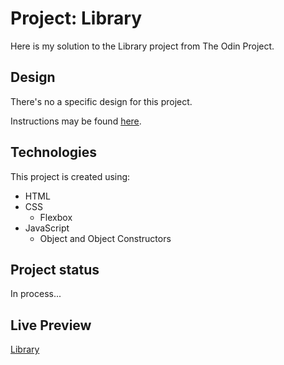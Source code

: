 # Project: Library
Here is my solution to the Library project from The Odin Project.

## Design
There's no a specific design for this project.

Instructions may be found [here](https://www.theodinproject.com/lessons/node-path-javascript-library).

## Technologies
This project is created using:
* HTML
* CSS
    * Flexbox
* JavaScript
    * Object and Object Constructors

## Project status
In process...

## Live Preview
[Library](https://mylibrary-project.netlify.app/)